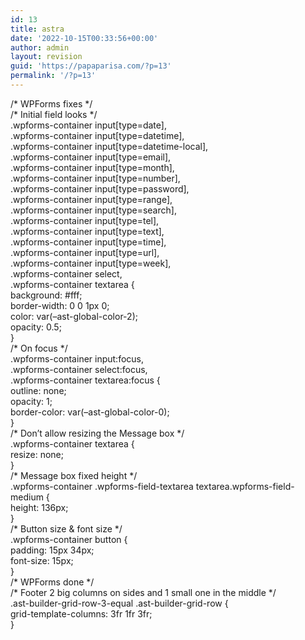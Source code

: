 ```yaml
---
id: 13
title: astra
date: '2022-10-15T00:33:56+00:00'
author: admin
layout: revision
guid: 'https://papaparisa.com/?p=13'
permalink: '/?p=13'
---
```


/\* WPForms fixes \*/  
/\* Initial field looks \*/  
.wpforms-container input\[type=date\],  
.wpforms-container input\[type=datetime\],  
.wpforms-container input\[type=datetime-local\],  
.wpforms-container input\[type=email\],  
.wpforms-container input\[type=month\],  
.wpforms-container input\[type=number\],  
.wpforms-container input\[type=password\],  
.wpforms-container input\[type=range\],  
.wpforms-container input\[type=search\],  
.wpforms-container input\[type=tel\],  
.wpforms-container input\[type=text\],  
.wpforms-container input\[type=time\],  
.wpforms-container input\[type=url\],  
.wpforms-container input\[type=week\],  
.wpforms-container select,  
.wpforms-container textarea {  
 background: #fff;  
 border-width: 0 0 1px 0;  
 color: var(–ast-global-color-2);  
 opacity: 0.5;  
}  
/\* On focus \*/  
.wpforms-container input:focus,  
.wpforms-container select:focus,  
.wpforms-container textarea:focus {  
 outline: none;  
 opacity: 1;  
 border-color: var(–ast-global-color-0);  
}  
/\* Don’t allow resizing the Message box \*/  
.wpforms-container textarea {  
 resize: none;  
}  
/\* Message box fixed height \*/  
.wpforms-container .wpforms-field-textarea textarea.wpforms-field-medium {  
 height: 136px;  
}  
/\* Button size &amp; font size \*/  
.wpforms-container button {  
 padding: 15px 34px;  
 font-size: 15px;  
}  
/\* WPForms done \*/  
/\* Footer 2 big columns on sides and 1 small one in the middle \*/  
.ast-builder-grid-row-3-equal .ast-builder-grid-row {  
 grid-template-columns: 3fr 1fr 3fr;  
}